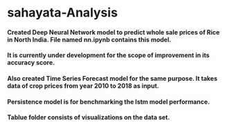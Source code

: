 # sahayata-Analysis

#### Created Deep Neural Network model to predict whole sale prices of Rice in North India. File named nn.ipynb contains this model.
#### It is currently under development for the scope of improvement in its accuracy score.

#### Also created Time Series Forecast model for the same purpose. It takes data of crop prices from year 2010 to 2018 as input.

#### Persistence model is for benchmarking the lstm model performance.

#### Tablue folder consists of visualizations on the data set.
